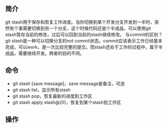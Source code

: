 ## 简介  
git stash用于保存和恢复工作进度。当你切换到某个开发分支开发到一半时，突然有个事需要切换到另一个分支，这个时候代码还是个半成品，可以使用git stash暂存当前的修改，过后可以回到当前的stash继续修改。
与commit的区别？git stash是一种可以切换分支的not commit状态。commit应该表示工作已经基本完成，可以work，是一次比较完整的提交。而stash还处于工作的过程中，属于半成品，需要继续开发。两者的目的不同。

## 命令
- git stash [save message]，save message是备注，可选
- git stash list，显示所有stash
- git stash pop，恢复最新的进度到工作区
- git stash apply stash@{0}，恢复到某个stash到工作区

## 操作  